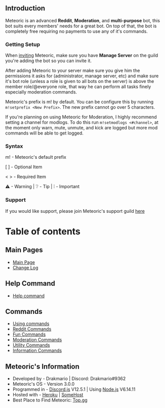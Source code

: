 ## Introduction

Meteoric is an advanced **Reddit**, **Moderation**, and **multi-purpose** bot, this bot suits every members' needs for a great bot.  On top of that, the bot is completely free requiring no payments to use any of it's commands.

### Getting Setup

When [inviting](https://discord.com/oauth2/authorize?client_id=734974153630810245&scope=bot&permissions=8589934583) Meteoric, make sure you have **Manage Server** on the guild you're adding the bot so you can invite it.

After adding Meteoric to your server make sure you give him the permissions it asks for \(administrator, manage server, etc\) and make sure it's bot role \(unless a role is given to all bots on the server\) is above the member role/@everyone role, that way he can perform all tasks finely especially moderation commands.

Meteoric's prefix is m! by default. You can be configure this by running `m!setprefix <New Prefix>`. The new prefix cannot go over 5 characters.

If you're planning on using Meteoric for Moderation, I highly recommend setting a channel for modlogs. To do this run `m!setmodlogs <#channel>`, at the moment only warn, mute, unmute, and kick are logged but more mod commands will be able to get logged.

### Syntax

m! - Meteoric's default prefix

\[  \] - Optional Item

&lt;  &gt; - Required Item

⚠ - Warning | ❔ - Tip | ❕ - Important

### Support

If you would like support, please join Meteoric's support guild [here](https://discord.gg/x5pHdAE)

## 

# Table of contents

## Main Pages

* [Main Page](README.md)
* [Change Log](change-log.md)

## Help Command

* [Help command](help-menus/help-command.md)

## Commands

* [Using commands](command-usage/using-commands.md)
* [Reddit Commands](commands/reddit-commands.md)
* [Fun Commands](commands/fun-commands.md)
* [Moderation Commands](commands/mod-commands.md)
* [Utility Commands](commands/utility-commands.md)
* [Information Commands](commands/information-commands.md)

## Meteoric's Information

* Developed by - Drakmario | Discord: Drakmario#9362
* Meteoric's OS - Version 3.0.0
* Programmed in - [Discord.js](https://discord.js.org/#/) V12.5.1 | Using [Node.js](https://nodejs.org/en/) V6.14.11
* Hosted with - [Heroku](https://www.heroku.com/home) | [SomeHost](https://points.somehost.xyz/)
* Best Place to Find Meteoric: [Top.gg](https://top.gg/bot/734974153630810245)
